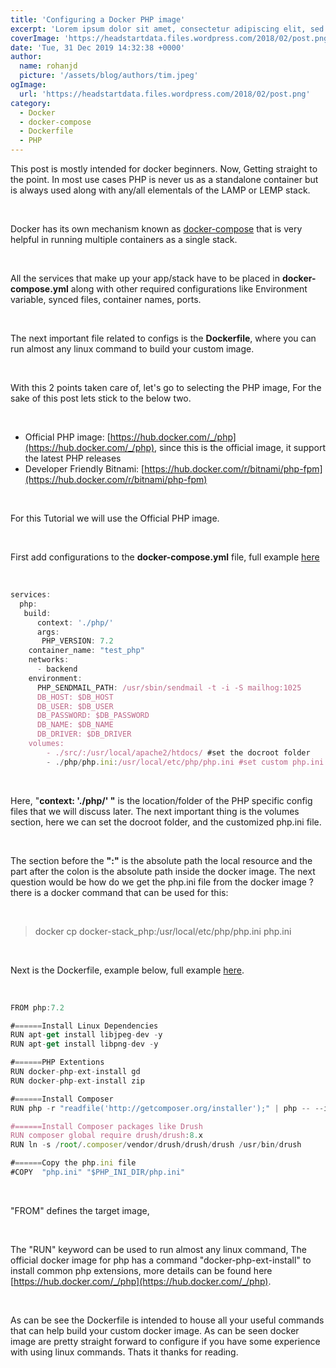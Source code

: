 ```yaml
---
title: 'Configuring a Docker PHP image'
excerpt: 'Lorem ipsum dolor sit amet, consectetur adipiscing elit, sed do eiusmod tempor incididunt ut labore et dolore magna aliqua. Praesent elementum facilisis leo vel fringilla est ullamcorper eget. At imperdiet dui accumsan sit amet nulla facilities morbi tempus.'
coverImage: 'https://headstartdata.files.wordpress.com/2018/02/post.png'
date: 'Tue, 31 Dec 2019 14:32:38 +0000'
author:
  name: rohanjd
  picture: '/assets/blog/authors/tim.jpeg'
ogImage:
  url: 'https://headstartdata.files.wordpress.com/2018/02/post.png'
category:
  - Docker
  - docker-compose
  - Dockerfile
  - PHP
---
```


This post is mostly intended for docker beginners. Now, Getting straight to the point. In most use cases PHP is never us as a standalone container but is always used along with any/all elementals of the LAMP or LEMP stack.

&nbsp;
&nbsp;

Docker has its own mechanism known as 	[docker-compose](https://docs.docker.com/compose/) that is very helpful in running multiple containers as a single stack. 

&nbsp;
&nbsp;

All the services that make up your app/stack have to be placed in **docker-compose.yml** along with other required configurations like Environment variable, synced files, container names, ports. 

&nbsp;
&nbsp;

The next important file related to configs is the **Dockerfile**, where you can run almost any linux command to build your custom image.

&nbsp;
&nbsp;

With this 2 points taken care of, let's go to selecting the PHP image, For  the sake of this post lets stick to the below two. 

&nbsp;
&nbsp;

- Official PHP image: [https://hub.docker.com/_/php](https://hub.docker.com/_/php), since this is the official image, it support the latest PHP releases
- Developer Friendly Bitnami: 	[https://hub.docker.com/r/bitnami/php-fpm](https://hub.docker.com/r/bitnami/php-fpm)

&nbsp;
&nbsp;

For this Tutorial we will use the Official PHP image.

&nbsp;
&nbsp;

First add configurations to the **docker-compose.yml** file, full example 	[here](https://gist.github.com/naxrohan/ef98f7d40962af02eb27206e617d8d40)

&nbsp;
&nbsp;

```js
services:
  php:
   build:
      context: './php/'
      args:
       PHP_VERSION: 7.2
    container_name: "test_php"
    networks:
      - backend
    environment:
      PHP_SENDMAIL_PATH: /usr/sbin/sendmail -t -i -S mailhog:1025
      DB_HOST: $DB_HOST
      DB_USER: $DB_USER
      DB_PASSWORD: $DB_PASSWORD
      DB_NAME: $DB_NAME
      DB_DRIVER: $DB_DRIVER
    volumes:
        - ./src/:/usr/local/apache2/htdocs/ #set the docroot folder
        - ./php/php.ini:/usr/local/etc/php/php.ini #set custom php.ini file
```
&nbsp;
&nbsp;

Here, "**context: './php/' "** is the location/folder of the PHP specific config files that we will discuss later. The next important thing is the volumes section, here we can set the docroot folder, and the customized php.ini file.

&nbsp;
&nbsp;

The section before the **":"** is the absolute path the local resource and the part after the colon is the absolute path inside the docker image.  The next question would be how do we get the php.ini file from the docker image ?  there is a docker command that can be used for this:

&nbsp;
&nbsp;

> docker cp docker-stack_php:/usr/local/etc/php/php.ini php.ini

&nbsp;
&nbsp;

Next is the Dockerfile, example below, full example 	[here](https://gist.github.com/naxrohan/cbc943a1b48ed4ab14a4384e19f4edf7).

&nbsp;
&nbsp;

```js
FROM php:7.2

#======Install Linux Dependencies
RUN apt-get install libjpeg-dev -y
RUN apt-get install libpng-dev -y

#======PHP Extentions
RUN docker-php-ext-install gd
RUN docker-php-ext-install zip

#======Install Composer
RUN php -r "readfile('http://getcomposer.org/installer');" | php -- --install-dir=/usr/bin/ --filename=composer

#======Install Composer packages like Drush
RUN composer global require drush/drush:8.x
RUN ln -s /root/.composer/vendor/drush/drush/drush /usr/bin/drush

#======Copy the php.ini file
#COPY  "php.ini" "$PHP_INI_DIR/php.ini"
```

&nbsp;
&nbsp;

"FROM" defines the target image,

&nbsp;
&nbsp;

The "RUN" keyword can be used to run almost any linux command, The official docker image for php has a command "docker-php-ext-install" to install common  php extensions, more details can be found here 	[https://hub.docker.com/_/php](https://hub.docker.com/_/php).

&nbsp;
&nbsp;

As can be see the Dockerfile is intended to house all your useful commands that can help build your custom docker image. As can be seen docker image are pretty straight forward to configure if you have some experience with using linux commands. Thats it thanks for reading. 

